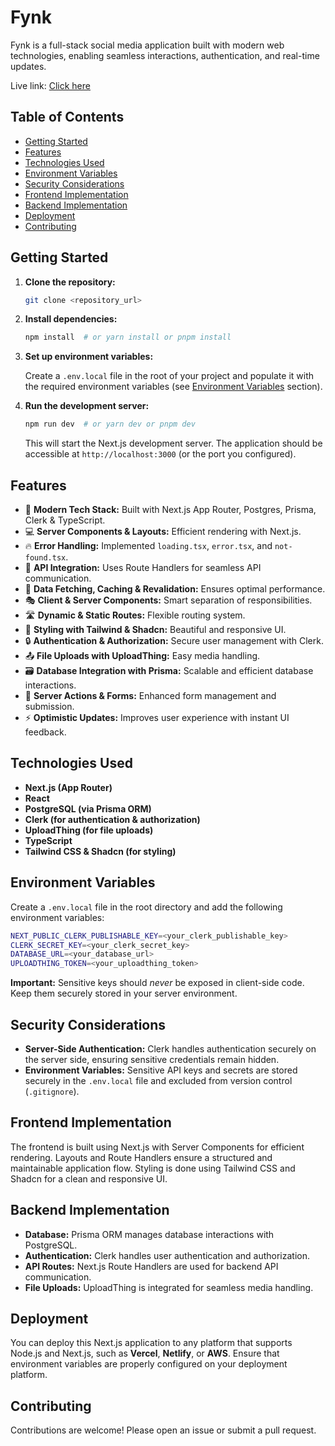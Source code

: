 # Fynk

Fynk is a full-stack social media application built with modern web technologies, enabling seamless interactions, authentication, and real-time updates.

Live link: [Click here](https://fynk.vercel.app/)

## Table of Contents
- [Getting Started](#getting-started)
- [Features](#features)
- [Technologies Used](#technologies-used)
- [Environment Variables](#environment-variables)
- [Security Considerations](#security-considerations)
- [Frontend Implementation](#frontend-implementation)
- [Backend Implementation](#backend-implementation)
- [Deployment](#deployment)
- [Contributing](#contributing)

## Getting Started

1. **Clone the repository:**

    ```bash
    git clone <repository_url>
    ```

2. **Install dependencies:**

    ```bash
    npm install  # or yarn install or pnpm install
    ```

3. **Set up environment variables:**

    Create a `.env.local` file in the root of your project and populate it with the required environment variables (see [Environment Variables](#environment-variables) section).

4. **Run the development server:**

    ```bash
    npm run dev  # or yarn dev or pnpm dev
    ```

    This will start the Next.js development server. The application should be accessible at `http://localhost:3000` (or the port you configured).

## Features

- 🚀 **Modern Tech Stack:** Built with Next.js App Router, Postgres, Prisma, Clerk & TypeScript.
- 💻 **Server Components & Layouts:** Efficient rendering with Next.js.
- 🔥 **Error Handling:** Implemented `loading.tsx`, `error.tsx`, and `not-found.tsx`.
- 📡 **API Integration:** Uses Route Handlers for seamless API communication.
- 🔄 **Data Fetching, Caching & Revalidation:** Ensures optimal performance.
- 🎭 **Client & Server Components:** Smart separation of responsibilities.
- 🛣️ **Dynamic & Static Routes:** Flexible routing system.
- 🎨 **Styling with Tailwind & Shadcn:** Beautiful and responsive UI.
- 🔒 **Authentication & Authorization:** Secure user management with Clerk.
- 📤 **File Uploads with UploadThing:** Easy media handling.
- 🗃️ **Database Integration with Prisma:** Scalable and efficient database interactions.
- 🚀 **Server Actions & Forms:** Enhanced form management and submission.
- ⚡ **Optimistic Updates:** Improves user experience with instant UI feedback.

## Technologies Used

- **Next.js (App Router)**
- **React**
- **PostgreSQL (via Prisma ORM)**
- **Clerk (for authentication & authorization)**
- **UploadThing (for file uploads)**
- **TypeScript**
- **Tailwind CSS & Shadcn (for styling)**

## Environment Variables

Create a `.env.local` file in the root directory and add the following environment variables:

```bash
NEXT_PUBLIC_CLERK_PUBLISHABLE_KEY=<your_clerk_publishable_key>
CLERK_SECRET_KEY=<your_clerk_secret_key>
DATABASE_URL=<your_database_url>
UPLOADTHING_TOKEN=<your_uploadthing_token>
```

**Important:** Sensitive keys should *never* be exposed in client-side code. Keep them securely stored in your server environment.

## Security Considerations

- **Server-Side Authentication:** Clerk handles authentication securely on the server side, ensuring sensitive credentials remain hidden.
- **Environment Variables:** Sensitive API keys and secrets are stored securely in the `.env.local` file and excluded from version control (`.gitignore`).

## Frontend Implementation

The frontend is built using Next.js with Server Components for efficient rendering. Layouts and Route Handlers ensure a structured and maintainable application flow. Styling is done using Tailwind CSS and Shadcn for a clean and responsive UI.

## Backend Implementation

- **Database:** Prisma ORM manages database interactions with PostgreSQL.
- **Authentication:** Clerk handles user authentication and authorization.
- **API Routes:** Next.js Route Handlers are used for backend API communication.
- **File Uploads:** UploadThing is integrated for seamless media handling.

## Deployment

You can deploy this Next.js application to any platform that supports Node.js and Next.js, such as **Vercel**, **Netlify**, or **AWS**. Ensure that environment variables are properly configured on your deployment platform.

## Contributing

Contributions are welcome! Please open an issue or submit a pull request.



